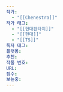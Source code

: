 ```yaml
---
작가:
  - "[[Chenestra]]"
작가 태그:
  - "[[현대판타지]]"
  - "[[현대]]"
  - "[[TS]]"
독자 태그: 
플랫폼: 
추천: 
작품 번호: 
URL: 
점수: 
보는중:
---
```

